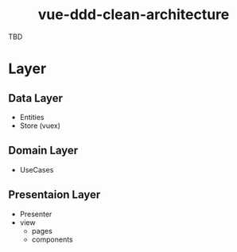 <div align="center">
  <h1>vue-ddd-clean-architecture</h1>
</div>

TBD

# Layer

## Data Layer

- Entities
- Store (vuex)

## Domain Layer

- UseCases

## Presentaion Layer

- Presenter
- view
  - pages
  - components